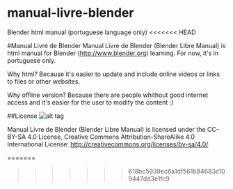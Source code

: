 manual-livre-blender
====================

Blender html manual (portuguese language only)
<<<<<<< HEAD

#Manual Livre de Blender
Manual Livre de Blender (Blender Libre Manual) is html manual for Blender (http://www.blender.org) learning. For now, it's in portuguese only.

Why html? Because it's easier to update and include online videos or links to files or other websites.

Why offline version? Because there are people whithout good internet access and it's easier for the user to modify the content :)

##License
![alt tag](https://raw.github.com/nafergo/manual-livre-blender/master/img/introducao/creativecommons_cc-by-sa.png)

Manual Livre de Blender (Blender Libre Manual) is licensed under the CC-BY-SA 4.0 License, Creative Commons Attribution-ShareAlike 4.0 International License: http://creativecommons.org/licenses/by-sa/4.0/


=======
>>>>>>> 618bc5939ec6a1df561b94683c109447dd3e1fc9
